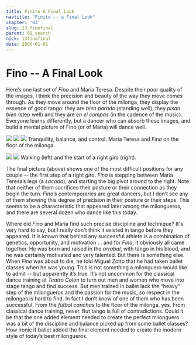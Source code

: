 ```yaml
---
title: Finito A Final Look
navtitle: "Finito -- a Final Look"
chapter: '03'
slug: 13_finofinal
parent: 01_search
nick: 13finofinal
date: 2006-01-01
---
```


# Fino -- A Final Look

Here’s one last set of _Fino_ and Maria Teresa. Despite their poor quality of the images, I think the precision and beauty of the way they move comes through. As they move around the floor of the milonga, they display the essence of good tango: they are _bien parado_ (standing well), they _pisan bien_ (step well) and they are _en el compás_ (in the cadence of the music). Everyone learns differently, but a dancer who can absorb these images, and build a mental picture of Fino (or of Maria) will dance well.

![](/3_pics/13finofinal/image001.jpg)
![](/3_pics/13finofinal/image003.jpg)
![](/3_pics/13finofinal/image005.jpg)
Tranquility, balance, and control. Maria Teresa and _Fino_ on the floor of the milonga.

![](/3_pics/13finofinal/image007.jpg)
![](/3_pics/13finofinal/image009.jpg)
Walking (left) and the start of a right _giro_ (right).

The final picture (above) shows one of the most difficult positions for any couple -- the first step of a right _giro_. _Fino_ is stepping between Maria Teresa’s legs (a _sacada_), and starting the big pivot around to the right. Note that neither of them sacrifices their posture or their connection as they begin the turn. _Fino’s_ contemporaries are great dancers, but I don’t see any of them showing this degree of precision in their posture or their steps. This seems to be a characteristic that appeared later among the milongueros, and there are several dozen who dance like this today.

Where did _Fino_ and Maria find such precise discipline and technique?
It's very hard to say, but I really don't think it existed in tango before they appeared.
It is known that behind any successful athlete is a combination of genetics, opportunity, and motivation ... and for _Fino_, it obviously all came together.
He was born and raised in the _arrabal_, with tango in his blood, and he was certainly motivated and very talented.
But there is something else.
When _Fino_ was about to die, he told Miguel Zotto that he had taken ballet classes when he was young.
This is not something a milonguero would like to admit -- but apparently it’s true.
It’s not uncommon for the classical dance training at _Teatro Colon_ to turn out men and women who move into stage tango and find success.
But men trained in ballet lack the “heavy” step of the milongueros and the passion for the music, so respect in the milongas is hard to find.
In fact I don’t know of one of them who has been successful.
From the _fútbol canchas_ to the floor of the milonga, yes.
From classical dance training, never.
But tango is full of contradictions.
Could it be that the one added element needed to create the perfect milonguero was a bit of the discipline and balance picked up from some ballet classes?
How ironic if ballet added the final element needed to create the modern style of today’s best milongueros.

